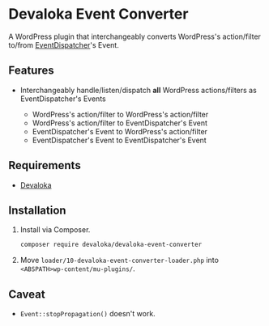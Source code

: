 # Devaloka Event Converter

A WordPress plugin that interchangeably converts WordPress's action/filter
to/from [EventDispatcher](https://github.com/devaloka/devaloka)'s Event.

## Features

*   Interchangeably handle/listen/dispatch **all** WordPress actions/filters
    as EventDispatcher's Events

    *   WordPress's action/filter to WordPress's action/filter
    *   WordPress's action/filter to EventDispatcher's Event
    *   EventDispatcher's Event to WordPress's action/filter
    *   EventDispatcher's Event to EventDispatcher's Event

## Requirements

*   [Devaloka](https://github.com/devaloka/devaloka)

## Installation

1.  Install via Composer.

    ```sh
    composer require devaloka/devaloka-event-converter
    ```

2.  Move `loader/10-devaloka-event-converter-loader.php` into
    `<ABSPATH>wp-content/mu-plugins/`.

## Caveat

*   `Event::stopPropagation()` doesn't work.
